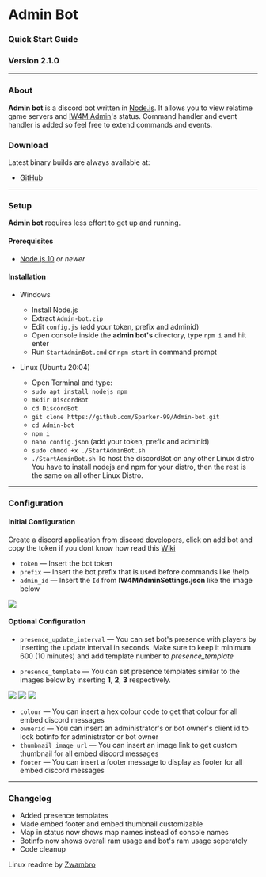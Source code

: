 # Admin Bot

### Quick Start Guide

### Version 2.1.0

_______

### About

**Admin bot** is a discord bot written in [Node.js](https://nodejs.org). It allows you to view relatime game servers and [IW4M Admin](https://raidmax.org/IW4MAdmin/)'s status. Command handler and event handler is added so feel free to extend commands and events.

### Download

Latest binary builds are always available at:

* [GitHub](https://github.com/Sparker-99/Admin-bot/releases)

---

### Setup

**Admin bot** requires less effort to get up and running.

#### Prerequisites

* [Node.js 10](https://nodejs.org/en/download) *or newer*  

#### Installation

* Windows
  + Install Node.js
  + Extract `Admin-bot.zip`
  + Edit `config.js` (add your token, prefix and adminid)
  + Open console inside the **admin bot's** directory, type `npm i` and hit enter
  + Run `StartAdminBot.cmd` or `npm start` in command prompt

* Linux (Ubuntu 20:04)
  + Open Terminal and type:
  + `sudo apt install nodejs npm`
  + `mkdir DiscordBot`
  + `cd DiscordBot`
  + `git clone https://github.com/Sparker-99/Admin-bot.git`
  + `cd Admin-bot`
  + `npm i`
  + `nano config.json` (add your token, prefix and adminid)
  + `sudo chmod +x ./StartAdminBot.sh`
  + `./StartAdminBot.sh`
To host the discordBot on any other Linux distro You have to install nodejs and npm for your distro, then the rest is the same on all other Linux Distro.
___

### Configuration

#### Initial Configuration

Create a discord application from [discord developers](https://discordapp.com/developers/applications), click on add bot and copy the token if you dont know how read this [Wiki](https://github.com/Sparker-99/Admin-bot/wiki/Creating-and-adding-a-bot)

* `token` &mdash; Insert the bot token
* `prefix` &mdash; Insert the bot prefix that is used before commands like !help
* `admin_id` &mdash; Insert the `Id` from **IW4MAdminSettings.json** like the image below

![](https://i.ibb.co/mSNc5zk/df.png)

 #### Optional Configuration

  + `presence_update_interval` &mdash; You can set bot's presence with players by inserting the update interval in seconds. Make sure to keep it minimum 600 (10 minutes) and add template number to *presence_template*

  

  + `presence_template` &mdash; You can set presence templates similar to the images below by inserting **1**, **2**, **3** respectively.

  
  ![](https://i.ibb.co/rZGZyGD/template-1.png)
  ![](https://i.ibb.co/4PY217r/template-2.png)
  ![](https://i.ibb.co/RN9t3YQ/template-3.png)
 
 * `colour` &mdash; You can insert a hex colour code to get that colour for all embed discord messages
 * `ownerid` &mdash; You can insert an administrator's or bot owner's client id to lock botinfo for administrator or bot owner
 * `thumbnail_image_url` &mdash; You can insert an image link to get custom thumbnail for all embed discord messages
 * `footer` &mdash; You can insert a footer message to display as footer for all embed discord messages
 ___

### Changelog

* Added presence templates
* Made embed footer and embed thumbnail customizable
* Map in status now shows map names instead of console names
* Botinfo now shows overall ram usage and bot's ram usage seperately
* Code cleanup

 
 Linux readme by [Zwambro](https://github.com/Zwambro)
